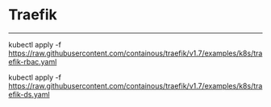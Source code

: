 # Traefik
---
kubectl apply -f https://raw.githubusercontent.com/containous/traefik/v1.7/examples/k8s/traefik-rbac.yaml

kubectl apply -f https://raw.githubusercontent.com/containous/traefik/v1.7/examples/k8s/traefik-ds.yaml
